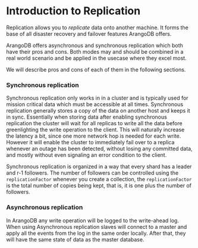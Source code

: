 Introduction to Replication
===========================

Replication allows you to *replicate* data onto another machine. It forms the base of all disaster recovery and failover features ArangoDB offers.

ArangoDB offers asynchronous and synchronous replication which both have their pros and cons. Both modes may and should be combined in a real world scenario and be applied in the usecase where they excel most.

We will describe pros and cons of each of them in the following sections.

### Synchronous replication

Synchronous replication only works in in a cluster and is typically used for mission critical data which must be accessible at all times. Synchronous replication generally stores a copy of the data on another host and keeps it in sync. Essentially when storing data after enabling synchronous replication the cluster will wait for all replicas to write all the data before greenlighting the write operation to the client. This will naturally increase the latency a bit, since one more network hop is needed for each write. However it will enable the cluster to immediately fail over to a replica whenever an outage has been detected, without losing any committed data, and mostly without even signaling an error condition to the client.

Synchronous replication is organized in a way that every shard has a leader and r-1 followers. The number of followers can be controlled using the `replicationFactor` whenever you create a collection, the `replicationFactor` is the total number of copies being kept, that is, it is one plus the number of followers.

### Asynchronous replication

In ArangoDB any write operation will be logged to the write-ahead log. When using Asynchronous replication slaves will connect to a master and apply all the events from the log in the same order locally. After that, they will have the same state of data as the master database.
